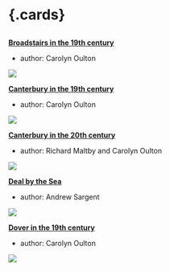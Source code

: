 <param ve-config 
       title="Places A-H"
       banner="/images/banners/19c.jpg"
       layout="index">

# {.cards}

##

**[Broadstairs in the 19th century](/dickens/broadstairs-19th-century/)**

- author: Carolyn Oulton

![](https://iiif.juncture-digital.org/thumbnail?url=https://stor.artstor.org/stor/09e1b362-e980-44dd-947b-801070eb499e)

**[Canterbury in the 19th century](/19c/19c-canterbury/)**

- author: Carolyn Oulton

![](https://iiif.juncture-digital.org/thumbnail?url=https://stor.artstor.org/stor/fb97b8a2-50de-4cae-b35b-7aedb06de42b)

**[Canterbury in the 20th century](/canterbury/20c-canterbury-home/)**

- author: Richard Maltby and Carolyn Oulton

![](https://iiif.juncture-digital.org/thumbnail?url=https://stor.artstor.org/stor/000006fe-369e-488c-909b-955d19db4123)


**[Deal by the Sea](/seascape/deal/)**

- author: Andrew Sargent

![](https://iiif.juncture-digital.org/thumbnail?url=https://stor.artstor.org/stor/551e553e-279c-4516-bd54-4d5b78366bce)

**[Dover in the 19th century](/19c/19c-dover/)**

- author: Carolyn Oulton

![](https://iiif.juncture-digital.org/thumbnail?url=https://stor.artstor.org/stor/5681241b-c069-45f0-8da5-fecdb173465a)


